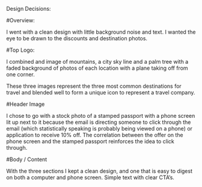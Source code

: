 Design Decisions: 

#Overview: 

I went with a clean design with little background noise and text. I wanted the eye to be drawn to the discounts and destination photos.

#Top Logo: 

I  combined and image of mountains, a city sky line and a palm tree with a faded background of photos of each 
location with a plane taking off from one corner. 

These three images represent the three most common destinations for travel and blended well to form a unique icon to 
represent a travel company. 

#Header Image

I chose to go with a stock photo of a stamped passport with a phone screen lit up next to it 
because the email is directing someone to click through the email (which statistically speaking is probably being 
viewed on a phone) or application to receive 10% off. The correlation 
between the offer on the phone screen and the stamped passport reinforces the idea to click through. 

#Body / Content

With the three sections I kept a clean design, and one that is easy to digest on both a computer and phone screen. 
Simple text with clear CTA’s. 
